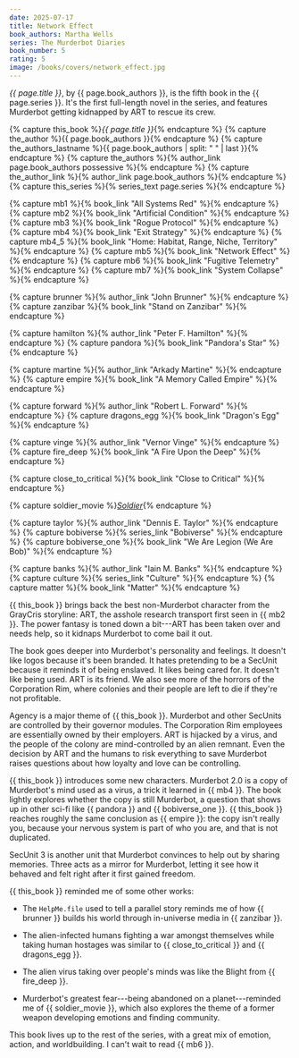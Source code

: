 ```yaml
---
date: 2025-07-17
title: Network Effect
book_authors: Martha Wells
series: The Murderbot Diaries
book_number: 5
rating: 5
image: /books/covers/network_effect.jpg
---
```


<cite class="book-title">{{ page.title }}</cite>, by <span
class="author-name">{{ page.book_authors }}</span>, is the fifth book in the
<span class="book-series">{{ page.series }}</span>. It's the first full-length
novel in the series, and features Murderbot getting kidnapped by ART to rescue
its crew.

{% capture this_book %}<cite class="book-title">{{ page.title }}</cite>{% endcapture %}
{% capture the_author %}<span class="author-name">{{ page.book_authors }}</span>{% endcapture %}
{% capture the_authors_lastname %}<span class="author-name">{{ page.book_authors | split: " " | last }}</span>{% endcapture %}
{% capture the_authors %}{% author_link page.book_authors possessive %}{% endcapture %}
{% capture the_author_link %}{% author_link page.book_authors %}{% endcapture %}
{% capture this_series %}{% series_text page.series %}{% endcapture %}

{% capture mb1 %}{% book_link "All Systems Red" %}{% endcapture %}
{% capture mb2 %}{% book_link "Artificial Condition" %}{% endcapture %}
{% capture mb3 %}{% book_link "Rogue Protocol" %}{% endcapture %}
{% capture mb4 %}{% book_link "Exit Strategy" %}{% endcapture %}
{% capture mb4_5 %}{% book_link "Home: Habitat, Range, Niche, Territory" %}{% endcapture %}
{% capture mb5 %}{% book_link "Network Effect" %}{% endcapture %}
{% capture mb6 %}{% book_link "Fugitive Telemetry" %}{% endcapture %}
{% capture mb7 %}{% book_link "System Collapse" %}{% endcapture %}

{% capture brunner %}{% author_link "John Brunner" %}{% endcapture %}
{% capture zanzibar %}{% book_link "Stand on Zanzibar" %}{% endcapture %}

{% capture hamilton %}{% author_link "Peter F. Hamilton" %}{% endcapture %}
{% capture pandora %}{% book_link "Pandora's Star" %}{% endcapture %}

{% capture martine %}{% author_link "Arkady Martine" %}{% endcapture %}
{% capture empire %}{% book_link "A Memory Called Empire" %}{% endcapture %}

{% capture forward %}{% author_link "Robert L. Forward" %}{% endcapture %}
{% capture dragons_egg %}{% book_link "Dragon's Egg" %}{% endcapture %}

{% capture vinge %}{% author_link "Vernor Vinge" %}{% endcapture %}
{% capture fire_deep %}{% book_link "A Fire Upon the Deep" %}{% endcapture %}

{% capture close_to_critical %}{% book_link "Close to Critical" %}{% endcapture %}

{% capture soldier_movie %}[<cite class="movie-title">Soldier</cite>][soldier]{% endcapture %}

[soldier]: https://en.wikipedia.org/wiki/Soldier_(1998_American_film)

{% capture taylor %}{% author_link "Dennis E. Taylor" %}{% endcapture %}
{% capture bobiverse %}{% series_link "Bobiverse" %}{% endcapture %}
{% capture bobiverse_one %}{% book_link "We Are Legion (We Are Bob)" %}{% endcapture %}

{% capture banks %}{% author_link "Iain M. Banks" %}{% endcapture %}
{% capture culture %}{% series_link "Culture" %}{% endcapture %}
{% capture matter %}{% book_link "Matter" %}{% endcapture %}

{{ this_book }} brings back the best non-Murderbot character from the GrayCris
storyline: ART, the asshole research transport first seen in {{ mb2 }}. The
power fantasy is toned down a bit---ART has been taken over and needs help, so
it kidnaps Murderbot to come bail it out.

The book goes deeper into Murderbot's personality and feelings. It doesn't
like logos because it's been branded. It hates pretending to be a SecUnit
because it reminds it of being enslaved. It likes being cared for. It doesn't
like being used. ART is its friend. We also see more of the horrors of the
Corporation Rim, where colonies and their people are left to die if they're
not profitable.

Agency is a major theme of {{ this_book }}. Murderbot and other SecUnits are
controlled by their governor modules. The Corporation Rim employees are
essentially owned by their employers. ART is hijacked by a virus, and the
people of the colony are mind-controlled by an alien remnant. Even the
decision by ART and the humans to risk everything to save Murderbot raises
questions about how loyalty and love can be controlling.

{{ this_book }} introduces some new characters. Murderbot 2.0 is a copy of
Murderbot's mind used as a virus, a trick it learned in {{ mb4 }}. The book
lightly explores whether the copy is still Murderbot, a question that shows up
in other sci-fi like {{ pandora }} and {{ bobiverse_one }}. {{ this_book }}
reaches roughly the same conclusion as {{ empire }}: the copy isn't really
you, because your nervous system is part of who you are, and that is not
duplicated.

SecUnit 3 is another unit that Murderbot convinces to help out by sharing
memories. Three acts as a mirror for Murderbot, letting it see how it behaved
and felt right after it first gained freedom.

{{ this_book }} reminded me of some other works:

- The `HelpMe.file` used to tell a parallel story reminds me of how {{
  brunner }} builds his world through in-universe media in {{ zanzibar }}.

- The alien-infected humans fighting a war amongst themselves while taking
  human hostages was similar to {{ close_to_critical }} and {{ dragons_egg }}.

- The alien virus taking over people's minds was like the Blight from {{
  fire_deep }}.

- Murderbot's greatest fear---being abandoned on a planet---reminded me of {{
  soldier_movie }}, which also explores the theme of a former weapon
  developing emotions and finding community.

This book lives up to the rest of the series, with a great mix of emotion,
action, and worldbuilding. I can't wait to read {{ mb6 }}.
